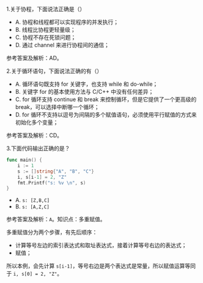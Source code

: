 1.关于协程，下面说法正确是（）

- A. 协程和线程都可以实现程序的并发执行；
- B. 线程比协程更轻量级；
- C. 协程不存在死锁问题；
- D. 通过 channel 来进行协程间的通信；

参考答案及解析：AD。

2.关于循环语句，下面说法正确的有（）

- A. 循环语句既支持 for 关键字，也支持 while 和 do-while；
- B. 关键字 for 的基本使用方法与 C/C++ 中没有任何差异；
- C. for 循环支持 continue 和 break 来控制循环，但是它提供了一个更高级的 break，可以选择中断哪一个循环；
- D. for 循环不支持以逗号为间隔的多个赋值语句，必须使用平行赋值的方式来初始化多个变量；

参考答案及解析：CD。

3.下面代码输出正确的是？

```go
func main() {
    i := 1
    s := []string{"A", "B", "C"}
    i, s[i-1] = 2, "Z"
    fmt.Printf("s: %v \n", s)
}
```

- A. `s: [Z,B,C]`
- B. `s: [A,Z,C]`

参考答案及解析：`A`。知识点：多重赋值。

多重赋值分为两个步骤，有先后顺序：

- 计算等号左边的索引表达式和取址表达式，接着计算等号右边的表达式；
- 赋值；

所以本例，会先计算 `s[i-1]`，等号右边是两个表达式是常量，所以赋值运算等同于 `i, s[0] = 2, "Z"`。
